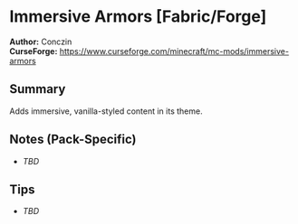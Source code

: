 # Immersive Armors [Fabric/Forge]

**Author:** Conczin  
**CurseForge:** https://www.curseforge.com/minecraft/mc-mods/immersive-armors

## Summary
Adds immersive, vanilla-styled content in its theme.

## Notes (Pack-Specific)
- _TBD_

## Tips
- _TBD_

